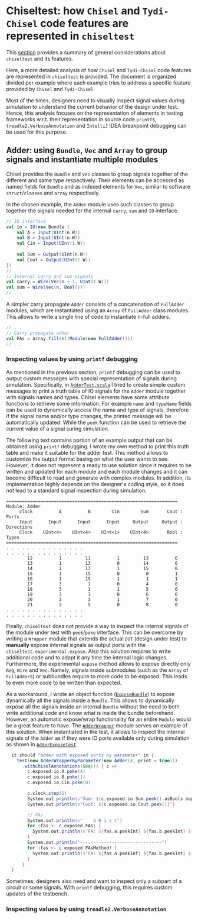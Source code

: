 # Chiseltest: how `Chisel` and `Tydi-Chisel` code features are represented in `chiseltest`
This [section](../README.md#chiseltest) provides a summary of general considerations about `chiseltest` and its features.

Here, a more detailed analysis of how `Chisel` and `Tydi-Chisel` code features are represented in `chiseltest` is provided.
The document is organized divided per example where each example tries to address a specific feature provided by `Chisel` and `Tydi-Chisel`.

Most of the times, designers need to visually inspect signal values during simulation to understand the current behavior of the design under test. Hence, this analysis focuses on the representation of elements in testing frameworks w.r.t. their representation in source code.`printf`s, `treadle2.VerboseAnnotation` and `IntelliJ` IDEA breakpoint debugging can be used for this purpose.

## Adder: using `Bundle`, `Vec` and `Array` to group signals and instantiate multiple modules 
Chisel provides the `Bundle` and `Vec` classes to group signals together of the different and same type respectively. Their elements can be accessed as named fields for `Bundle` and as indexed elements for `Vec`, similar to software `struct`/`classes` and `array` respectively.

In the chosen example, the `Adder` module uses such classes to group together the signals needed for the internal `carry`, `sum` and `IO` interface.

```scala
// IO interface
val io = IO(new Bundle {
    val A = Input(UInt(n.W))
    val B = Input(UInt(n.W))
    val Cin = Input(UInt(1.W))
    
    val Sum = Output(UInt(n.W))
    val Cout = Output(UInt(1.W))
})
// ...
// Internal carry and sum signals
val carry = Wire(Vec(n + 1, UInt(1.W)))
val sum = Wire(Vec(n, Bool()))
// ... 
```

A simpler carry propagate `Adder` consists of a concatenation of `FullAdder` modules, which are instantiated using an `Array` of `FullAdder` class modules. This allows to write a single line of code to instantiate n-full adders.

```scala
// ...
// Carry propagate adder
val FAs = Array.fill(n)(Module(new FullAdder()))
// ...
```

### Inspecting values by using `printf` debugging
As mentioned in the previous section, `printf` debugging can be used to output custom messages with special representation of signals during simulation. Specifically, in [`AdderTest.scala`](../../examples/chisel-examples/src/chiseltest/AdderTest.scala) I tried to create simple custom messages to print a truth table of IO signals for the `Adder` module together with signals names and types.
Chisel elements have some attribute functions to retrieve some information. For example `name` and `typeName` fields can be used to dynamically access the name and type of signals, therefore if the signal name and/or type changes, the printed message will be automatically updated. While the `peek` function can be used to retrieve the current value of a signal suring simulation.

The following text contains portion of an example output that can be obtained using `printf` debugging. I wrote my own
method to print this truth table and make it suitable for the adder test. This method allows to customize the output format
basing on what the user wants to see. However, it does not represent a ready to use solution since it requires to be written
and updated for each module and each module changes and it can become difficult to read and generate with complex modules. In addition, its implementation highly depends on the designer's coding style, so it does not lead to a standard signal inspection during simulation.

```text
=================================================================
Module: Adder
     clock          A          B        Cin        Sum       Cout : Ports
     Input      Input      Input      Input     Output     Output : Directions
     Clock    UInt<4>    UInt<4>    UInt<1>    UInt<4>       Bool : Types
=================================================================
. . . . . . . . . . . . . . . 
. . . . . . . . . . . . . . . 
        12          1         11          1         13          0
        13          1         13          0         14          0
        14          1         13          1         15          0
        15          1         15          0          0          1
        16          1         15          1          1          1
        17          3          1          0          4          0
        18          3          1          1          5          0
        19          3          3          0          6          0
        20          3          3          1          7          0
        21          3          5          0          8          0
. . . . . . . . . . . . . . . 
. . . . . . . . . . . . . . . 
```

Finally, `chiseltest` does not provide a way to inspect the internal signals of the module under test with `peek`/`poke` interface. This can be overcome by writing a `Wrapper` module that extends the actual `DUT` (design under test) to **manually** expose internal signals as output ports with the `chiseltest.experimental.expose`. Also this solution requires to write additional code and to adapt it any time the internal logic changes. Furthermore, the experimental `expose` method allows to expose directly only `Reg`, `Wire` and `Vec`. Namely, signals inside submodules (such as the `Array` of `FullAdder`s) or subbundles require to more code to be exposed. This leads to even more code to be written than expected.

As a workaround, I wrote an object function ([`ExposeBundle`](../../examples/chisel-examples/src/chiseltest/modulewrappers/ExposeBundle.scala)) to expose dynamically all the signals inside a `Bundle`. This allows to dynamically expose all the signals inside an internal `Bundle` without the need to both write additional code and know what is inside the bundle beforehand.
However, an automatic expose/wrap functionality for an entire `Module` would be a great feature to have.
The [`AdderWrapper`](../../examples/chisel-examples/src/chiseltest/modulewrappers/AdderWrapper.scala) module serves an example of this solution. When instantiated in the test, it allows to inspect the internal signals of the `Adder` as if they were IO ports available only during simulation as shown in [`AdderExposeTest`](../../examples/chisel-examples/src/chiseltest/AdderTest.scala)

```scala
  it should "adder with exposed ports by parameter" in {
	test(new AdderWrapperByParameter(new Adder(4, print = true)))
	  .withChiselAnnotations(Seq()) { c =>
		c.exposed.io.A.poke(4)
		c.exposed.io.B.poke(1)
		c.exposed.io.Cin.poke(0)

		c.clock.step(1)
		System.out.println(s"Sum: ${c.exposed.io.Sum.peek().asBools.map(x => x.asUInt)}")
		System.out.println(s"Cout: ${c.exposed.io.Cout.peek()}")

		// FAs
		System.out.println(s"    a b i s c")
		for (fas <- c.exposed.FAs) {
		  System.out.println(s"FA: ${fas.a.peekInt} ${fas.b.peekInt} ${fas.cin.peekInt} ${fas.sum.peekInt} ${fas.cout.peekInt}")
		}
		System.out.println("-------------------------------")
		for (fas <- c.exposed.FAsMethod) {
		  System.out.println(s"FA: ${fas.a.peekInt} ${fas.b.peekInt} ${fas.cin.peekInt} ${fas.sum.peekInt} ${fas.cout.peekInt}")
		}
	  }
  }

```

Sometimes, designers also need and want to inspect only a subpart of a circuit or some signals. With `printf` debugging, this requires custom updates of the testbench.

### Inspecting values by using `treadle2.VerboseAnnotation`